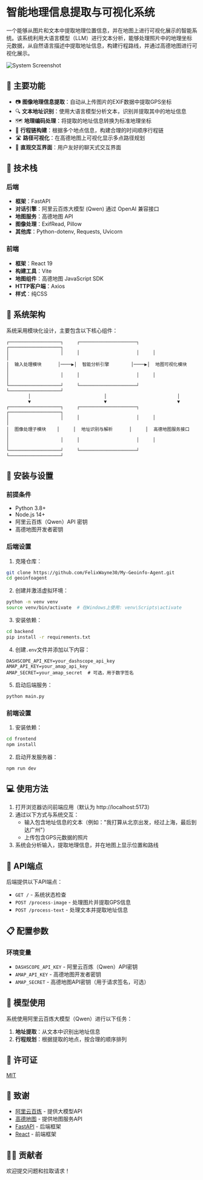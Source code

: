 # 智能地理信息提取与可视化系统

一个能够从图片和文本中提取地理位置信息，并在地图上进行可视化展示的智能系统。该系统利用大语言模型（LLM）进行文本分析，能够处理照片中的地理坐标元数据，从自然语言描述中提取地址信息，构建行程路线，并通过高德地图进行可视化展示。

![System Screenshot](https://via.placeholder.com/800x400?text=地理信息提取与可视化系统)

## 🌟 主要功能

- 📷 **图像地理信息提取**：自动从上传图片的EXIF数据中提取GPS坐标
- 🔍 **文本地址识别**：使用大语言模型分析文本，识别并提取其中的地址信息
- 🗺️ **地理编码处理**：将提取的地址信息转换为标准地理坐标
- 🧭 **行程链构建**：根据多个地点信息，构建合理的时间顺序行程链
- 🛣️ **路径可视化**：在高德地图上可视化显示多点路径规划
- 💬 **直观交互界面**：用户友好的聊天式交互界面

## 🔧 技术栈

### 后端

- **框架**：FastAPI
- **对话引擎**：阿里云百炼大模型 (Qwen) 通过 OpenAI 兼容接口
- **地图服务**：高德地图 API
- **图像处理**：ExifRead, Pillow
- **其他库**：Python-dotenv, Requests, Uvicorn

### 前端

- **框架**：React 19
- **构建工具**：Vite
- **地图组件**：高德地图 JavaScript SDK
- **HTTP客户端**：Axios
- **样式**：纯CSS

## 📐 系统架构

系统采用模块化设计，主要包含以下核心组件：

```
┌───────────────────┐     ┌─────────────────────┐     ┌───────────────────┐
│                   │     │                     │     │                   │
│  输入处理模块      │────▶│  智能分析引擎        │────▶│  地图可视化模块   │
│                   │     │                     │     │                   │
└───────────────────┘     └─────────────────────┘     └───────────────────┘
        │                           │                          │
        ▼                           ▼                          ▼
┌───────────────────┐     ┌─────────────────────┐     ┌───────────────────┐
│                   │     │                     │     │                   │
│  图像处理子模块    │     │  地址识别与解析      │     │  高德地图服务接口  │
│                   │     │                     │     │                   │
└───────────────────┘     └─────────────────────┘     └───────────────────┘
```

## 🚀 安装与设置

### 前提条件

- Python 3.8+
- Node.js 14+
- 阿里云百炼（Qwen）API 密钥
- 高德地图开发者密钥

### 后端设置

1. 克隆仓库：

```bash
git clone https://github.com/FelixWayne30/My-Geoinfo-Agent.git
cd geoinfoagent
```

2. 创建并激活虚拟环境：

```bash
python -m venv venv
source venv/bin/activate  # 在Windows上使用: venv\Scripts\activate
```

3. 安装依赖：

```bash
cd backend
pip install -r requirements.txt
```

4. 创建`.env`文件并添加以下内容：

```
DASHSCOPE_API_KEY=your_dashscope_api_key
AMAP_API_KEY=your_amap_api_key
AMAP_SECRET=your_amap_secret  # 可选，用于数字签名
```

5. 启动后端服务：

```bash
python main.py
```

### 前端设置

1. 安装依赖：

```bash
cd frontend
npm install
```

2. 启动开发服务器：

```bash
npm run dev
```

## 💻 使用方法

1. 打开浏览器访问前端应用（默认为 http://localhost:5173）
2. 通过以下方式与系统交互：
   - 输入包含地址信息的文本（例如："我打算从北京出发，经过上海，最后到达广州"）
   - 上传包含GPS元数据的照片
3. 系统会分析输入，提取地理信息，并在地图上显示位置和路线

## 📡 API端点

后端提供以下API端点：

- `GET /` - 系统状态检查
- `POST /process-image` - 处理图片并提取GPS信息
- `POST /process-text` - 处理文本并提取地址信息

## 📋 配置参数

### 环境变量

- `DASHSCOPE_API_KEY` - 阿里云百炼（Qwen）API密钥
- `AMAP_API_KEY` - 高德地图开发者密钥
- `AMAP_SECRET` - 高德地图API密钥（用于请求签名，可选）

## 🧠 模型使用

系统使用阿里云百炼大模型（Qwen）进行以下任务：

1. **地址提取**：从文本中识别出地址信息
2. **行程规划**：根据提取的地点，按合理的顺序排列

## 📝 许可证

[MIT](LICENSE)

## 🙏 致谢

- [阿里云百炼](https://dashscope.aliyun.com) - 提供大模型API
- [高德地图](https://lbs.amap.com) - 提供地图服务API
- [FastAPI](https://fastapi.tiangolo.com) - 后端框架
- [React](https://react.dev) - 前端框架

## 👨‍💻 贡献者

欢迎提交问题和拉取请求！
